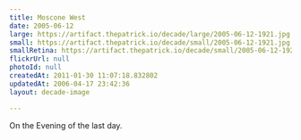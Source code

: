 ```yaml
---
title: Moscone West
date: 2005-06-12
large: https://artifact.thepatrick.io/decade/large/2005-06-12-1921.jpg
small: https://artifact.thepatrick.io/decade/small/2005-06-12-1921.jpg
smallRetina: https://artifact.thepatrick.io/decade/small/2005-06-12-1921@2x.jpg
flickrUrl: null
photoId: null
createdAt: 2011-01-30 11:07:18.832802
updatedAt: 2006-04-17 23:42:36
layout: decade-image

---
```

On the Evening of the last day.
